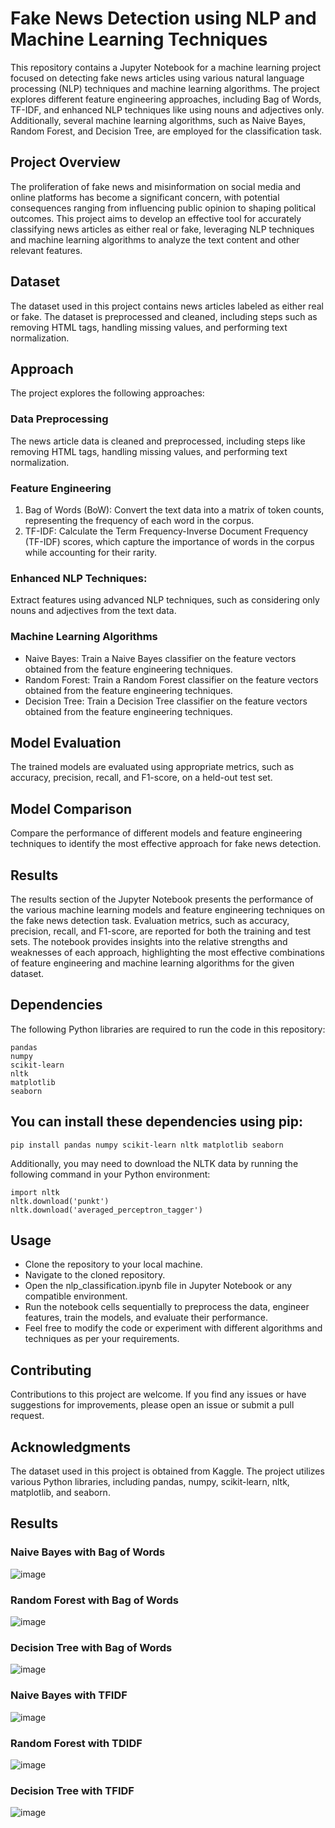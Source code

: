 # Fake News Detection using NLP and Machine Learning Techniques

This repository contains a Jupyter Notebook for a machine learning project focused on detecting fake news articles using various natural language processing (NLP) techniques and machine learning algorithms. The project explores different feature engineering approaches, including Bag of Words, TF-IDF, and enhanced NLP techniques like using nouns and adjectives only. Additionally, several machine learning algorithms, such as Naive Bayes, Random Forest, and Decision Tree, are employed for the classification task.

## Project Overview
The proliferation of fake news and misinformation on social media and online platforms has become a significant concern, with potential consequences ranging from influencing public opinion to shaping political outcomes. This project aims to develop an effective tool for accurately classifying news articles as either real or fake, leveraging NLP techniques and machine learning algorithms to analyze the text content and other relevant features.

## Dataset
The dataset used in this project contains news articles labeled as either real or fake. The dataset is preprocessed and cleaned, including steps such as removing HTML tags, handling missing values, and performing text normalization.

## Approach
The project explores the following approaches:

### Data Preprocessing
The news article data is cleaned and preprocessed, including steps like removing HTML tags, handling missing values, and performing text normalization.

### Feature Engineering
1. Bag of Words (BoW): Convert the text data into a matrix of token counts, representing the frequency of each word in the corpus.
2. TF-IDF: Calculate the Term Frequency-Inverse Document Frequency (TF-IDF) scores, which capture the importance of words in the corpus while accounting for their rarity.

### Enhanced NLP Techniques: 
Extract features using advanced NLP techniques, such as considering only nouns and adjectives from the text data.

### Machine Learning Algorithms
- Naive Bayes: Train a Naive Bayes classifier on the feature vectors obtained from the feature engineering techniques.
- Random Forest: Train a Random Forest classifier on the feature vectors obtained from the feature engineering techniques.
- Decision Tree: Train a Decision Tree classifier on the feature vectors obtained from the feature engineering techniques.

## Model Evaluation
The trained models are evaluated using appropriate metrics, such as accuracy, precision, recall, and F1-score, on a held-out test set.

## Model Comparison
Compare the performance of different models and feature engineering techniques to identify the most effective approach for fake news detection.

## Results
The results section of the Jupyter Notebook presents the performance of the various machine learning models and feature engineering techniques on the fake news detection task. Evaluation metrics, such as accuracy, precision, recall, and F1-score, are reported for both the training and test sets. The notebook provides insights into the relative strengths and weaknesses of each approach, highlighting the most effective combinations of feature engineering and machine learning algorithms for the given dataset.

## Dependencies
The following Python libraries are required to run the code in this repository:

```
pandas
numpy
scikit-learn
nltk
matplotlib
seaborn
```

## You can install these dependencies using pip:
```pip install pandas numpy scikit-learn nltk matplotlib seaborn```

Additionally, you may need to download the NLTK data by running the following command in your Python environment:

```
import nltk
nltk.download('punkt')
nltk.download('averaged_perceptron_tagger')
```


## Usage
- Clone the repository to your local machine.
- Navigate to the cloned repository.
- Open the nlp_classification.ipynb file in Jupyter Notebook or any compatible environment.
- Run the notebook cells sequentially to preprocess the data, engineer features, train the models, and evaluate their performance.
- Feel free to modify the code or experiment with different algorithms and techniques as per your requirements.

## Contributing
Contributions to this project are welcome. If you find any issues or have suggestions for improvements, please open an issue or submit a pull request.


## Acknowledgments
The dataset used in this project is obtained from Kaggle.
The project utilizes various Python libraries, including pandas, numpy, scikit-learn, nltk, matplotlib, and seaborn.

## Results
### Naive Bayes with Bag of Words
![image](https://github.com/venk221/NLP-Classical-techniques-for-Fake-News-Detection/blob/main/NB_BOW.png)

### Random Forest with Bag of Words
![image](https://github.com/venk221/NLP-Classical-techniques-for-Fake-News-Detection/blob/main/RF_BOW.png)

### Decision Tree with Bag of Words
![image](https://github.com/venk221/NLP-Classical-techniques-for-Fake-News-Detection/blob/main/DT_BOW.png)

### Naive Bayes with TFIDF
![image](https://github.com/venk221/NLP-Classical-techniques-for-Fake-News-Detection/blob/main/NB_TFIDF.png)

### Random Forest with TDIDF
![image](https://github.com/venk221/NLP-Classical-techniques-for-Fake-News-Detection/blob/main/RF_TFIDF.png)

### Decision Tree with TFIDF
![image](https://github.com/venk221/NLP-Classical-techniques-for-Fake-News-Detection/blob/main/DT_TFIDF.png)

